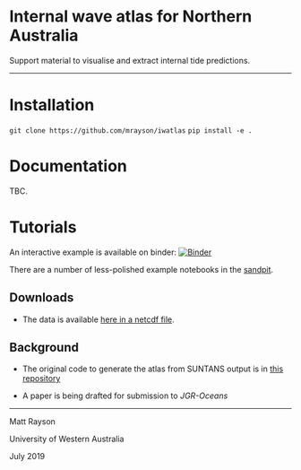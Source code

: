 # Internal wave atlas for Northern Australia		

Support material to visualise and extract internal tide predictions.

---

# Installation

`git clone https://github.com/mrayson/iwatlas`
`pip install -e .`


# Documentation

TBC.

# Tutorials 

An interactive example is available on binder:
[![Binder](https://mybinder.org/badge_logo.svg)](https://mybinder.org/v2/gh/mrayson/iwatlas/master?filepath=sandpit%2Ftest_all_iwatlas_routines.ipynb)


There are a number of less-polished example notebooks in the [sandpit](./sandpit/).

## Downloads

 - The data is available [here in a netcdf file](https://cloudstor.aarnet.edu.au/plus/s/EVrsiRODvAXqJrQ).

## Background

 - The original code to generate the atlas from SUNTANS output is in [this repository](https://bitbucket.org/arcoffhub/suntans-nws/src/master/)

 - A paper is being drafted for submission to *JGR-Oceans*
  

---

Matt Rayson

University of Western Australia

July 2019
